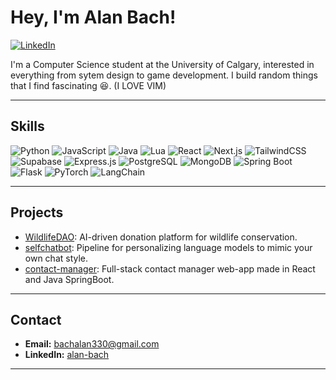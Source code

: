 # Hey, I'm Alan Bach!

[![LinkedIn](https://img.shields.io/badge/LinkedIn-blue?logo=linkedin&logoColor=white)](https://www.linkedin.com/in/alan-bach-a87251282/)

I'm a Computer Science student at the University of Calgary, interested in everything from sytem design to game development. I build random things that I find fascinating 😆. (I LOVE VIM) 

---

## Skills

<p align="left">
  <img src="https://img.shields.io/badge/Python-3776AB?logo=python&logoColor=white" alt="Python"/>
  <img src="https://img.shields.io/badge/JavaScript-F7DF1E?logo=javascript&logoColor=black" alt="JavaScript"/>
  <img src="https://img.shields.io/badge/Java-007396?logo=java&logoColor=white" alt="Java"/>
  <img src="https://img.shields.io/badge/Lua-2C2D72?logo=lua&logoColor=white" alt="Lua"/>
  <img src="https://img.shields.io/badge/React-20232A?logo=react&logoColor=61DAFB" alt="React"/>
  <img src="https://img.shields.io/badge/Next.js-000?logo=next.js&logoColor=white" alt="Next.js"/>
  <img src="https://img.shields.io/badge/TailwindCSS-06B6D4?logo=tailwindcss&logoColor=white" alt="TailwindCSS"/>
  <img src="https://img.shields.io/badge/Supabase-3ECF8E?logo=supabase&logoColor=white" alt="Supabase"/>
  <img src="https://img.shields.io/badge/Express.js-000?logo=express&logoColor=white" alt="Express.js"/>
  <img src="https://img.shields.io/badge/PostgreSQL-4169E1?logo=postgresql&logoColor=white" alt="PostgreSQL"/>
  <img src="https://img.shields.io/badge/MongoDB-47A248?logo=mongodb&logoColor=white" alt="MongoDB"/>
  <img src="https://img.shields.io/badge/Spring_Boot-6DB33F?logo=springboot&logoColor=white" alt="Spring Boot"/>
  <img src="https://img.shields.io/badge/Flask-000?logo=flask&logoColor=white" alt="Flask"/>
  <img src="https://img.shields.io/badge/PyTorch-EE4C2C?logo=pytorch&logoColor=white" alt="PyTorch"/>
  <img src="https://img.shields.io/badge/LangChain-fff?logo=langchain&logoColor=black" alt="LangChain"/>
</p>

---

## Projects

- [WildlifeDAO](https://github.com/kagamiAL/WildlifeDAO): AI-driven donation platform for wildlife conservation.  
- [selfchatbot](https://github.com/kagamiAL/selfchatbot): Pipeline for personalizing language models to mimic your own chat style.  
- [contact-manager](https://github.com/kagamiAL/contact-manager): Full-stack contact manager web-app made in React and Java SpringBoot.

---

## Contact

- **Email:** bachalan330@gmail.com  
- **LinkedIn:** [alan-bach](https://www.linkedin.com/in/alan-bach-a87251282/)  

---

